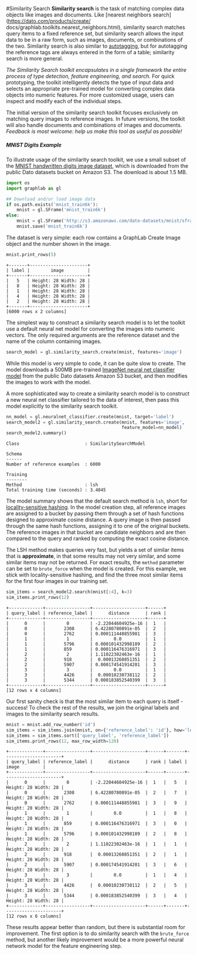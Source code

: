 #Similarity Search
**Similarity search** is the task of matching complex data objects like images
and documents. Like [nearest neighbors search](https://dato.com/products/create/
docs/graphlab.toolkits.nearest_neighbors.html), similarity search matches query
items to a fixed reference set, but similarity search allows the input data to
be in a raw form, such as images, documents, or combinations of the two.
Similarity search is also similar to [autotagging](https://dato.com/products/create/docs/generated/graphlab.data_matching.autotagger.create.html), but for autotagging the
reference tags are always entered in the form of a table; similarity search is
more general.

*The Similarity Search toolkit encapsulates in a single framework the entire
process of type detection, feature engineering, and search.* For quick
prototyping, the toolkit intelligently detects the type of input data and
selects an appropriate pre-trained model for converting complex data objects
into numeric features. For more customized usage, users can inspect and modify
each of the individual steps.

The initial version of the similarity search toolkit focuses exclusively on
matching query images to reference images. In future versions, the toolkit will
also handle documents and combinations of images and documents. *Feedback is
most welcome: help us make this tool as useful as possible!*

##### MNIST Digits Example 
To illustrate usage of the similarity search toolkit, we use a small subset of
the [MNIST handwritten digits image dataset](https://en.wikipedia.org/wiki/MNIST_database), 
which is downloaded from the public Dato datasets bucket on Amazon S3. The
download is about 1.5 MB.

```python
import os
import graphlab as gl

## Download and/or load image data
if os.path.exists('mnist_train6k'):
    mnist = gl.SFrame('mnist_train6k')
else:
    mnist = gl.SFrame('http://s3.amazonaws.com/dato-datasets/mnist/sframe/train6k')
    mnist.save('mnist_train6k')
```

The dataset is very simple: each row contains a GraphLab Create Image object and
the number shown in the image.

```python
mnist.print_rows(5)
```
```no-highlight
+-------+----------------------+
| label |        image         |
+-------+----------------------+
|   5   | Height: 28 Width: 28 |
|   8   | Height: 28 Width: 28 |
|   1   | Height: 28 Width: 28 |
|   4   | Height: 28 Width: 28 |
|   2   | Height: 28 Width: 28 |
+-------+----------------------+
[6000 rows x 2 columns]
```

The simplest way to construct a similarity search model is to let the toolkit
use a default neural net model for converting the images into numeric vectors.
The only required arguments are the reference dataset and the name of the column
containing images.

```python
search_model = gl.similarity_search.create(mnist, features='image')
```

While this model is very simple to code, it can be quite slow to create. The
model downloads a 500MB pre-trained 
[ImageNet neural net classifier model](https://dato.com/products/create/docs/graphlab.toolkits.deeplearninghtml#builtin-neuralnets) from
the public Dato datasets Amazon S3 bucket, and then modifies the images to work
with the model.

A more sophisticated way to create a similarity search model is to construct a
new neural net classifier tailored to the data of interest, then pass this model
explicitly to the similarity search toolkit.

```python
nn_model = gl.neuralnet_classifier.create(mnist, target='label')
search_model2 = gl.similarity_search.create(mnist, features='image',
                                            feature_model=nn_model) 
search_model2.summary()
```
```no-highlight
Class                         : SimilaritySearchModel

Schema
------
Number of reference examples  : 6000

Training
--------
Method                        : lsh
Total training time (seconds) : 3.4045
```

The model summary shows that the default search method is `lsh`, short for
[locality-sensitive hashing](https://en.wikipedia.org/wiki/Locality-sensitive_hashing). 
In the model creation step, all reference images are assigned to a bucket by
passing them through a set of hash functions designed to approximate cosine
distance. A query image is then passed through the same hash functions,
assigning it to one of the original buckets. The reference images in that bucket
are candidate neighbors and are then compared to the query and ranked by
computing the exact cosine distance.

The LSH method makes queries very fast, but yields a set of similar items that
is **approximate**, in that some results may not very similar, and some similar
items may not be returned. For exact results, the `method` parameter can be set
to `brute_force` when the model is created. For this example, we stick with
locality-sensitive hashing, and find the three most similar items for the first
four images in our training set.

```python
sim_items = search_model2.search(mnist[:4], k=3)
sim_items.print_rows(12)
```
```no-highlight
+-------------+-----------------+--------------------+------+
| query_label | reference_label |      distance      | rank |
+-------------+-----------------+--------------------+------+
|      0      |        0        | -2.22044604925e-16 |  1   |
|      0      |       2308      | 6.42280780891e-05  |  2   |
|      0      |       2762      | 0.000111448855981  |  3   |
|      1      |        1        |        0.0         |  1   |
|      1      |       5796      | 0.000101432998189  |  2   |
|      1      |       859       | 0.000116476316971  |  3   |
|      2      |        2        | 1.11022302463e-16  |  1   |
|      2      |       918       |  0.00013260851351  |  2   |
|      2      |       5907      | 0.000174541914201  |  3   |
|      3      |        3        |        0.0         |  1   |
|      3      |       4426      |  0.00010230738112  |  2   |
|      3      |       5344      | 0.000183852540399  |  3   |
+-------------+-----------------+--------------------+------+
[12 rows x 4 columns]
```

Our first sanity check is that the most similar item to each query is itself -
success! To check the rest of the results, we join the original labels and
images to the similarity search results.

```python
mnist = mnist.add_row_number('id')
sim_items = sim_items.join(mnist, on={'reference_label': 'id'}, how='left')
sim_items = sim_items.sort(['query_label', 'reference_label'])
sim_items.print_rows(12, max_row_width=120)
```
```no-highlight
+-------------+-----------------+--------------------+------+-------+----------------------+
| query_label | reference_label |      distance      | rank | label |        image         |
+-------------+-----------------+--------------------+------+-------+----------------------+
|      0      |        0        | -2.22044604925e-16 |  1   |   5   | Height: 28 Width: 28 |
|      0      |       2308      | 6.42280780891e-05  |  2   |   7   | Height: 28 Width: 28 |
|      0      |       2762      | 0.000111448855981  |  3   |   9   | Height: 28 Width: 28 |
|      1      |        1        |        0.0         |  1   |   8   | Height: 28 Width: 28 |
|      1      |       859       | 0.000116476316971  |  3   |   0   | Height: 28 Width: 28 |
|      1      |       5796      | 0.000101432998189  |  2   |   8   | Height: 28 Width: 28 |
|      2      |        2        | 1.11022302463e-16  |  1   |   1   | Height: 28 Width: 28 |
|      2      |       918       |  0.00013260851351  |  2   |   1   | Height: 28 Width: 28 |
|      2      |       5907      | 0.000174541914201  |  3   |   6   | Height: 28 Width: 28 |
|      3      |        3        |        0.0         |  1   |   4   | Height: 28 Width: 28 |
|      3      |       4426      |  0.00010230738112  |  2   |   5   | Height: 28 Width: 28 |
|      3      |       5344      | 0.000183852540399  |  3   |   4   | Height: 28 Width: 28 |
+-------------+-----------------+--------------------+------+-------+----------------------+
[12 rows x 6 columns]
```

These results appear better than random, but there is substantial room for
improvement. The first option is to do similarity search with the `brute_force`
method, but another likely improvement would be a more powerful neural network
model for the feature engineering step.

